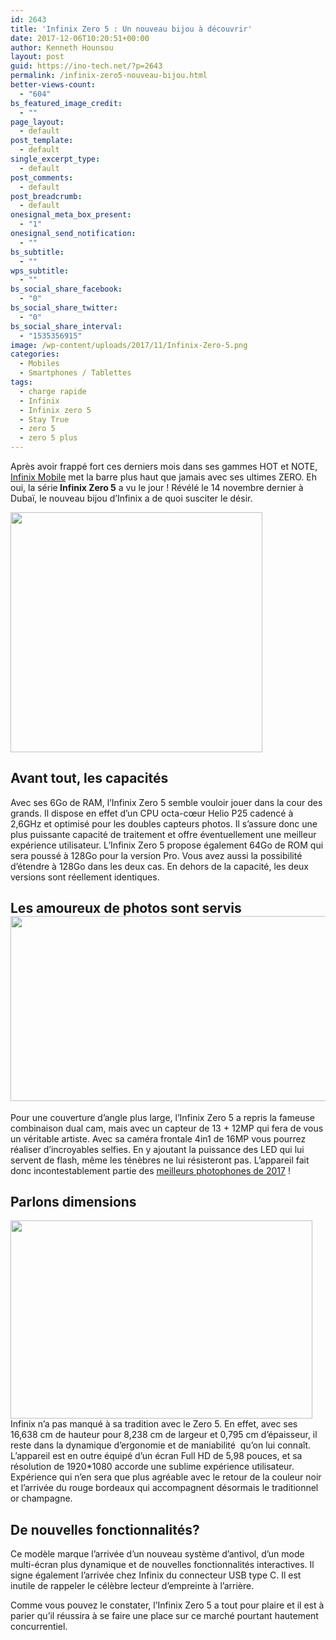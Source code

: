 ```yaml
---
id: 2643
title: 'Infinix Zero 5 : Un nouveau bijou à découvrir'
date: 2017-12-06T10:20:51+00:00
author: Kenneth Hounsou
layout: post
guid: https://ino-tech.net/?p=2643
permalink: /infinix-zero5-nouveau-bijou.html
better-views-count:
  - "604"
bs_featured_image_credit:
  - ""
page_layout:
  - default
post_template:
  - default
single_excerpt_type:
  - default
post_comments:
  - default
post_breadcrumb:
  - default
onesignal_meta_box_present:
  - "1"
onesignal_send_notification:
  - ""
bs_subtitle:
  - ""
wps_subtitle:
  - ""
bs_social_share_facebook:
  - "0"
bs_social_share_twitter:
  - "0"
bs_social_share_interval:
  - "1535356915"
image: /wp-content/uploads/2017/11/Infinix-Zero-5.png
categories:
  - Mobiles
  - Smartphones / Tablettes
tags:
  - charge rapide
  - Infinix
  - Infinix zero 5
  - Stay True
  - zero 5
  - zero 5 plus
---
```

<p style="text-align: left;">
  <span style="font-weight: 400;">Après avoir frappé fort ces derniers mois dans ses gammes HOT et NOTE, <a href="http://www.infinixmobility.com/">Infinix Mobile</a> met la barre plus haut que jamais avec ses ultimes ZERO. Eh oui, la série<strong> Infinix Zero 5</strong> a vu le jour ! Révélé le 14 novembre dernier à Dubaï, le nouveau bijou d’Infinix a de quoi susciter le désir.<br /> </span>
</p>

[<img class=" wp-image-2646 aligncenter" src="https://ino-tech.net/wp-content/uploads/2017/11/Infinix-Zero-5-1024x977-300x286.jpg" alt="" width="403" height="384" srcset="https://inotech008.000webhostapp.com/wp-content/uploads/2017/11/Infinix-Zero-5-1024x977-300x286.jpg 300w, https://inotech008.000webhostapp.com/wp-content/uploads/2017/11/Infinix-Zero-5-1024x977-768x733.jpg 768w, https://inotech008.000webhostapp.com/wp-content/uploads/2017/11/Infinix-Zero-5-1024x977.jpg 1024w" sizes="(max-width: 403px) 85vw, 403px" />](https://ino-tech.net/wp-content/uploads/2017/11/Infinix-Zero-5-1024x977.jpg)

## Avant tout, les capacités

<span style="font-weight: 400;">Avec ses 6Go de RAM, l&rsquo;Infinix Zero 5 semble vouloir jouer dans la cour des grands. Il dispose en effet d&rsquo;un CPU octa-cœur Helio P25 cadencé à 2,6GHz et optimisé pour les doubles capteurs photos. Il s’assure donc une plus puissante capacité de traitement et offre éventuellement une meilleur expérience utilisateur. L&rsquo;Infinix Zero 5 propose également 64Go de ROM qui sera poussé à 128Go pour la version Pro. Vous avez aussi la possibilité d&rsquo;étendre à 128Go dans les deux cas. En dehors de la capacité, les deux versions sont réellement identiques.</span>

<h2 style="text-align: left;">
  Les amoureux de photos sont servis<a href="https://ino-tech.net/wp-content/uploads/2017/11/white_03.jpg"><img class=" wp-image-2715 aligncenter" src="https://ino-tech.net/wp-content/uploads/2017/11/white_03-300x174.jpg" alt="" width="510" height="296" srcset="https://inotech008.000webhostapp.com/wp-content/uploads/2017/11/white_03-300x174.jpg 300w, https://inotech008.000webhostapp.com/wp-content/uploads/2017/11/white_03-768x445.jpg 768w, https://inotech008.000webhostapp.com/wp-content/uploads/2017/11/white_03.jpg 1022w" sizes="(max-width: 510px) 85vw, 510px" /></a>
</h2>

<span style="font-weight: 400;">Pour une couverture d’angle plus large, l&rsquo;Infinix Zero 5 a repris la fameuse combinaison dual cam, mais avec un capteur de 13 + 12MP qui fera de vous un véritable artiste. Avec sa caméra frontale 4in1 de 16MP vous pourrez réaliser d&rsquo;incroyables selfies. En y ajoutant la puissance des LED qui lui servent de flash, même les ténèbres ne lui résisteront pas. L&rsquo;appareil fait donc incontestablement partie des <a href="https://ino-tech.net/meilleurs-photophones-de-2017.html">meilleurs photophones de 2017</a> ! </span>

## Parlons dimensions

<span style="font-weight: 400;"><a href="https://ino-tech.net/wp-content/uploads/2017/11/Infinix-Zero-5-colors.jpg"><img class=" wp-image-2645 aligncenter" src="https://ino-tech.net/wp-content/uploads/2017/11/Infinix-Zero-5-colors-300x197.jpg" alt="" width="483" height="317" srcset="https://inotech008.000webhostapp.com/wp-content/uploads/2017/11/Infinix-Zero-5-colors-300x197.jpg 300w, https://inotech008.000webhostapp.com/wp-content/uploads/2017/11/Infinix-Zero-5-colors.jpg 768w" sizes="(max-width: 483px) 85vw, 483px" /></a>Infinix n’a pas manqué à sa tradition avec le Zero 5. En effet, avec ses 16,638 cm de hauteur pour 8,238 cm de largeur et 0,795 cm d’épaisseur, il reste dans la dynamique d’ergonomie et de maniabilité  qu’on lui connaît. L&rsquo;appareil est en outre équipé d’un écran Full HD de 5,98 pouces, et sa résolution de 1920*1080 accorde une sublime expérience utilisateur. Expérience qui n’en sera que plus agréable avec le retour de la couleur noir et l’arrivée du rouge bordeaux qui accompagnent désormais le traditionnel or champagne.</span>

## De nouvelles fonctionnalités?

<span style="font-weight: 400;">Ce modèle marque l’arrivée d’un nouveau système d’antivol, d&rsquo;un mode multi-écran plus dynamique et de nouvelles fonctionnalités interactives. Il signe également l’arrivée chez Infinix du connecteur USB type C. Il est inutile de rappeler le célèbre lecteur d’empreinte à l’arrière.</span>

<span style="font-weight: 400;">Comme vous pouvez le constater, l&rsquo;Infinix Zero 5 a tout pour plaire et il est à parier qu&rsquo;il réussira à se faire une place sur ce marché pourtant hautement concurrentiel.</span><span style="font-weight: 400;"><br /> </span>